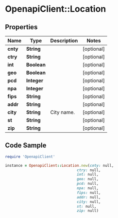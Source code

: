 # OpenapiClient::Location

## Properties

Name | Type | Description | Notes
------------ | ------------- | ------------- | -------------
**cnty** | **String** |  | [optional] 
**ctry** | **String** |  | [optional] 
**int** | **Boolean** |  | [optional] 
**geo** | **Boolean** |  | [optional] 
**pcd** | **Integer** |  | [optional] 
**npa** | **Integer** |  | [optional] 
**fips** | **String** |  | [optional] 
**addr** | **String** |  | [optional] 
**city** | **String** | City name. | [optional] 
**st** | **String** |  | [optional] 
**zip** | **String** |  | [optional] 

## Code Sample

```ruby
require 'OpenapiClient'

instance = OpenapiClient::Location.new(cnty: null,
                                 ctry: null,
                                 int: null,
                                 geo: null,
                                 pcd: null,
                                 npa: null,
                                 fips: null,
                                 addr: null,
                                 city: null,
                                 st: null,
                                 zip: null)
```


